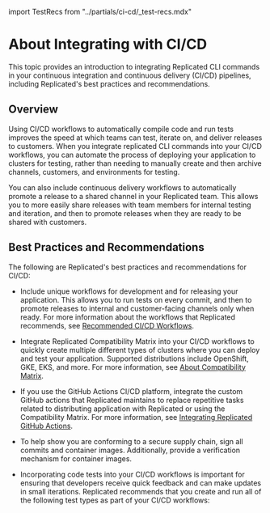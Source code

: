 import TestRecs from "../partials/ci-cd/_test-recs.mdx"

# About Integrating with CI/CD

This topic provides an introduction to integrating Replicated CLI commands in your continuous integration and continuous delivery (CI/CD) pipelines, including Replicated's best practices and recommendations.

## Overview

Using CI/CD workflows to automatically compile code and run tests improves the speed at which teams can test, iterate on, and deliver releases to customers. When you integrate replicated CLI commands into your CI/CD workflows, you can automate the process of deploying your application to clusters for testing, rather than needing to manually create and then archive channels, customers, and environments for testing.

You can also include continuous delivery workflows to automatically promote a release to a shared channel in your Replicated team. This allows you to more easily share releases with team members for internal testing and iteration, and then to promote releases when they are ready to be shared with customers.

## Best Practices and Recommendations

The following are Replicated's best practices and recommendations for CI/CD:

* Include unique workflows for development and for releasing your application. This allows you to run tests on every commit, and then to promote releases to internal and customer-facing channels only when ready. For more information about the workflows that Replicated recommends, see [Recommended CI/CD Workflows](ci-workflows).

* Integrate Replicated Compatibility Matrix into your CI/CD workflows to quickly create multiple different types of clusters where you can deploy and test your application. Supported distributions include OpenShift, GKE, EKS, and more. For more information, see [About Compatibility Matrix](testing-about).

* If you use the GitHub Actions CI/CD platform, integrate the custom GitHub actions that Replicated maintains to replace repetitive tasks related to distributing application with Replicated or using the Compatibility Matrix. For more information, see [Integrating Replicated GitHub Actions](/vendor/ci-workflows-github-actions).

* To help show you are conforming to a secure supply chain, sign all commits and container images. Additionally, provide a verification mechanism for container images.

* Incorporating code tests into your CI/CD workflows is important for ensuring that developers receive quick feedback and can make updates in small iterations. Replicated recommends that you create and run all of the following test types as part of your CI/CD workflows:
    <TestRecs/>
